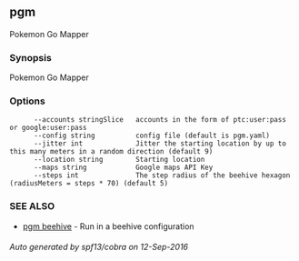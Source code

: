 ## pgm

Pokemon Go Mapper

### Synopsis


Pokemon Go Mapper

### Options

```
      --accounts stringSlice   accounts in the form of ptc:user:pass or google:user:pass
      --config string          config file (default is pgm.yaml)
      --jitter int             Jitter the starting location by up to this many meters in a random direction (default 9)
      --location string        Starting location
      --maps string            Google maps API Key
      --steps int              The step radius of the beehive hexagon (radiusMeters = steps * 70) (default 5)
```

### SEE ALSO
* [pgm beehive](pgm_beehive.md)	 - Run in a beehive configuration

###### Auto generated by spf13/cobra on 12-Sep-2016
